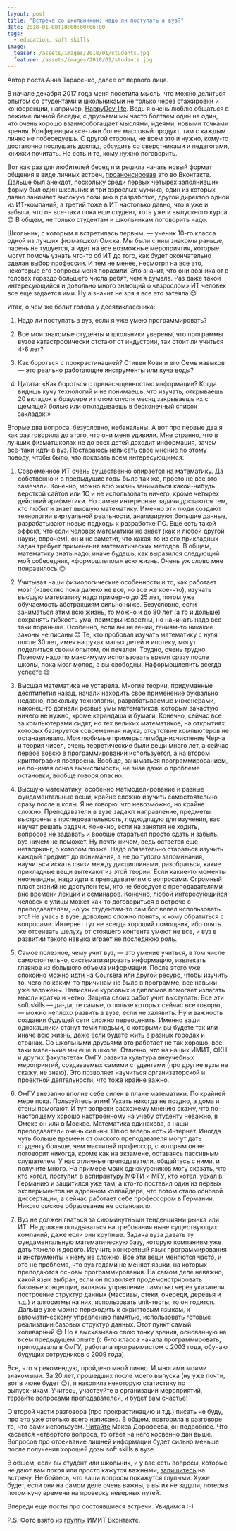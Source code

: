 ```yaml
---
layout: post
title: "Встреча со школьником: надо ли поступать в вуз?"
date: 2018-01-08T18:00:00+06:00
tags:
  - education, soft skills
image: 
  teaser: /assets/images/2018/01/students.jpg
  feature: /assets/images/2018/01/students.jpg
---
```


Автор поста Анна Тарасенко, далее от первого лица.

В начале декабря 2017 года меня посетила мысль, что можно делиться опытом со студентами и школьниками не только через стажировки и конференции, например, <a href="http://happydev-lite.ru" target="_blank">HappyDev-lite</a>. Ведь я очень люблю общаться в режиме личной беседы, с друзьями мы часто болтаем один на один, что очень хорошо взаимообогащает мыслями, идеями, новыми точками зрения. Конференция все-таки более массовый продукт, там с каждым лично не побеседуешь. С другой стороны, не всем это и нужно, кому-то достаточно послушать доклад, обсудить со сверстниками и педагогами, книжки почитать. Но есть и те, кому нужно поговорить.

Вот как раз для любителей бесед я и решила начать новый формат общения в виде личных встреч, <a href="https://vk.com/annieomsk?w=wall10076984_2067%2Fall" target="_blank">проанонсировав</a> это во Вконтакте. Дальше был анекдот, поскольку среди первых четырех заполнивших форму был один школьник и три взрослых мужика, один из которых давно занимает высокую позицию в разработке, другой директор одной из ИТ-компаний, а третий тоже в ИТ настолько давно, что я уже и забыла, что он все-таки пока еще студент, хоть уже и выпускного курса 😊 В общем, не только студентам и школьникам поговорить надо.

Школьник, с которым я встретилась первым, — ученик 10-го класса одной из лучших физматшкол Омска. Мы были с ним знакомы раньше, парень не тушуется, а идет на все возможные мероприятия, которые могут помочь узнать что-то об ИТ до того, как будет окончательно сделан выбор профессии. И тем не менее, несмотря на все это, некоторые его вопросы меня поразили! Это значит, что они возникают в головах гораздо большего числа ребят, чем я думала. Раз даже такой интересующийся и довольно много знающий о «взрослом» ИТ человек все еще задается ими. Ну а значит не зря я все это затеяла 😊

Итак, о чем же болит голова у десятиклассника:
1. Надо ли поступать в вуз, если я уже умею программировать?

2. Все мои знакомые студенты и школьники уверены, что программы вузов катастрофически отстают от индустрии, так стоит ли учиться 4-6 лет?

3. Как бороться с прокрастинацией? Стивен Кови и его Семь навыков — это реально работающие инструменты или куча воды?

4. Цитата: «Как бороться с пренасыщенностью информации? Когда видишь кучу технологий и не понимаешь, что изучать, открываешь 20 вкладок в браузере и потом спустя месяц закрываешь их с щемящей болью или откладываешь в бесконечный список закладок.»

Вторые два вопроса, безусловно, небанальны. А вот про первые два я как раз говорила до этого, что они меня удивили. Мне странно, что в лучших физматшколах не до всех детей доходит информация, зачем все-таки идти в вуз. Постараюсь написать свое мнение по этому поводу, чтобы было, что показать всем интересующимся:

1. Современное ИТ очень существенно опирается на математику. Да собственно и в предыдущие годы было так же, просто не все это замечали. Конечно, можно всю жизнь заниматься какой-нибудь версткой сайтов или 1С и не использовать ничего, кроме четырех действий арифметики. Но самые интересные задачи достаются тем, кто любит и знает высшую математику. Именно эти люди создают технологии виртуальной реальности, анализируют большие данные, разрабатывают новые подходы к разработке ПО. Еще есть такой эффект, что если человек математики не знает (как и любой другой науки, впрочем), он и не заметит, что какая-то из его прикладных задач требует применения математических методов. В общем, математику знать надо, иначе будешь, как выразился следующий мой собеседник, «формошлепом» всю жизнь. Очень уж слово мне понравилось 😊

2. Учитывая наши физиологические особенности и то, как работает мозг (известно пока далеко не все, но все же кое-что), изучать высшую математику надо примерно до 25 лет, потом уже обучаемость абстракциям сильно ниже. Безусловно, если заниматься этим всю жизнь, то можно и до 80 лет (а то и дольше) сохранять гибкость ума, примеры известны, но начинать надо все-таки пораньше. Особенно, если вы не гений, гениям-то никакие законы не писаны 😊 Те, кто пробовал изучать математику с нуля после 30 лет, имея на руках малых детей и ипотеку, могут поделиться своим опытом, он печален. Трудно, очень трудно. Поэтому надо по максимуму использовать время сразу после школы, пока мозг молод, а вы свободны. Наформошлепить всегда успеете 😊

3. Высшая математика не устарела. Многие теории, придуманные десятилетия назад, начали находить свое применение буквально недавно, поскольку технологии, разрабатываемые инженерами, наконец-то догнали резвые умы математиков, которым зачастую ничего не нужно, кроме карандаша и бумаги. Конечно, сейчас все за компьютерами сидят, но тех великих математиков, на открытиях которых базируется современная наука, отсутствие компьютеров не останавливало. Мои любимые примеры: лямбда-исчисление Черча и теория чисел, очень теоретические были вещи много лет, а сейчас первое вовсю в программировании используется, а на втором криптография построена. Вообще, заниматься программированием, не понимая основ вычислимости, не зная даже о проблеме остановки, вообще говоря опасно.

4. Высшую математику, особенно матмоделирование и разные фундаментальные вещи, крайне сложно изучить самостоятельно сразу после школы. Я не говорю, что невозможно, но крайне сложно. Преподаватели в вузе задают направление, предметы выстроены в последовательность, подходящую для изучения, вас научат решать задачи. Конечно, если на занятия не ходить, вопросов не задавать и вообще стараться просто сдать и забыть, вуз ничем не поможет. Ну почти ничем, ведь остается еще нетворкинг, о котором позже. Надо обязательно стараться изучить каждый предмет до понимания, а не до тупого запоминания, научиться искать связи между дисциплинами, разобраться, какие прикладные вещи вытекают из этой теории. Если какие-то моменты неочевидны, надо идти к преподавателям с вопросами. Огромный пласт знаний не доступен тем, кто не беседует с преподавателями вне времени лекций и семинаров. Конечно, любой интересующийся человек с улицы может как-то договориться о встрече с преподавателем, но уж студентам-то сам бог велел использовать это! Не учась в вузе, довольно сложно понять, к кому обратиться с вопросами. Интернет тут не всегда хороший помощник, ибо опять же отсеивать шелуху от стоящего контента умеют не все, и вуз в развитии такого навыка играет не последнюю роль.

5. Самое полезное, чему учит вуз, — это умение учиться, в том числе самостоятельно, систематизировать информацию, извлекать главное из большого объема информации. После этого уже спокойно можно идти на Coursera или другой ресурс, чтобы изучить то, чего по каким-то причинам не было в программе, все навыки уже заложены. Написание курсовых и дипломов помогает излагать мысли кратко и четко. Защита своих работ учит выступать. Все эти soft skills — да-да, те самые, о пользе которых сейчас все говорят, — можно неплохо развить в вузе, если не халявить. Ну и важность создания будущей сети сложно переоценить. Именно ваши однокашники станут теми людьми, с которыми вы будете так или иначе всю жизнь, даже если будете жить в разных городах и странах. Со школьными друзьями это работает не так хорошо, все-таки маленькие мы еще в школе. Отлично, что на наших ИМИТ, ФКН и других факультетах ОмГУ развита культура внеучебных мероприятий, создаваемых самими студентами (про другие вузы не скажу, не знаю). Это позволяет научиться организаторской и проектной деятельности, что тоже крайне важно.

6. ОмГУ внезапно вполне себе силен в плане математики. По крайней мере пока. Пользуйтесь этим! Уехать никогда не поздно, а дома и стены помогают. И тут вопреки расхожему мнению скажу, что по-настоящему хорошо настроенному на учебу студенту неважно, в Омске он или в Москве. Математика одинакова, а наши преподаватели очень сильны. Плюс теперь есть Интернет. Иногда чуть больше времени от омского преподавателя могут дать студенту больше, чем маститый профессор, с которым он не поговорит никогда, кроме как на экзамене, оставаясь пассивным слушателем. У нас отличные преподаватели, общайтесь с ними, и получите много. На примере моих однокурсников могу сказать, что кто хотел, поступил в аспирантуру МФТИ и МГУ, кто хотел, уехал в Германию и защитился уже там, а кто-то поставил один из первых экспериментов на адронном коллайдере, что потом стало основой диссертации, а сейчас работает себе профессором в Германии. Никого омское образование не остановило.

7. Вуз не должен гнаться за сиюминутными тенденциями рынка или ИТ. Не должен оглядываться на требования ныне существующих компаний, даже если они крупные. Задача вуза давать ту фундаментальную математическую базу, которую компаниям уже дать тяжело и дорого. Изучить конкретный язык программирования и инструменты к нему не сложно. Все эти вещи меняются часто, и это не проблема, что вуз годами не меняет языки, на которых преподаются основы программирования. На самом деле неважно, какой язык выбран, если он позволяет продемонстрировать базовые концепции, включая управление памятью через указатели, построение структур данных (массивы, стеки, очереди, деревья и т.д.) и алгоритмы на них, использовать unit-тесты, то он годится. Дальше уже можно переходить к скриптовым языкам, к автоматическому управлению памятью, использовать готовые реализации базовых структур данных. Этот пункт самый холиварный 😊 Но я высказываю свою точку зрения, основанную на всем предыдущем опыте (с 6-го класса начала программировать, преподавала в ОмГУ, работала программистом с 2003 года, обучаю будущих сотрудников с 2009 года).

Все, что я рекомендую, пройдено мной лично. И многими моими знакомыми. За 20 лет, прошедших после моего выпуска (ну уже почти, вот в июне будет 😊), я накопила некоторую статистику по выпускникам. Учитесь, участвуйте в организации мероприятий, терзайте вопросами преподавателей, и будет вам счастье!

О второй части разговора (про прокрастинацию и т.д.) писать не буду, про это уже столько всего написано. В общем, повторила в разговоре то, что сами используем. <a href="http://mnogosdelal.ru/" target="_blank">Читайте</a> Макса Дорофеева, он подробнее. Что касается четвертого вопроса, то ответ на него косвенно дан выше. Вопросов про отсеивание лишней информации будет сильно меньше после получения хорошей дозы soft skills в вузе.

В общем, если вы студент или школьник, и у вас есть вопросы, которые не дают вам покоя или просто кажутся важными, <a href="http://annieomsk.1der.link/it-education-meeting" target="_blank">запишитесь</a> на встречу. Не бойтесь, что ваши вопросы покажутся глупыми. Хуже будет, если они на самом деле очень важны, а вы их не задали, потеряв потом кучу времени на проверку неверных путей.

Впереди еще посты про состоявшиеся встречи. Увидимся :-)

P.S. Фото взято из <a href="https://vk.com/imit_omsu" target="_blank">группы</a> ИМИТ Вконтакте. 
